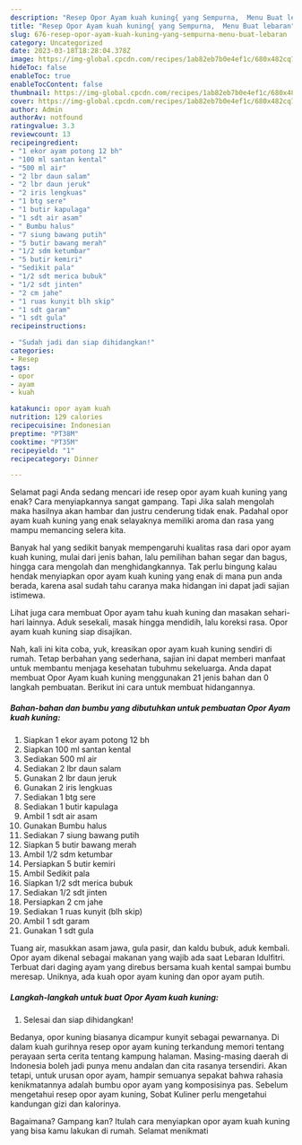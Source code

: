 ```yaml
---
description: "Resep Opor Ayam kuah kuning{ yang Sempurna,  Menu Buat lebaran"
title: "Resep Opor Ayam kuah kuning{ yang Sempurna,  Menu Buat lebaran"
slug: 676-resep-opor-ayam-kuah-kuning-yang-sempurna-menu-buat-lebaran
category: Uncategorized
date: 2023-03-18T18:28:04.378Z
image: https://img-global.cpcdn.com/recipes/1ab82eb7b0e4ef1c/680x482cq70/opor-ayam-kuah-kuning-foto-resep-utama.jpg
hideToc: false
enableToc: true
enableTocContent: false
thumbnail: https://img-global.cpcdn.com/recipes/1ab82eb7b0e4ef1c/680x482cq70/opor-ayam-kuah-kuning-foto-resep-utama.jpg
cover: https://img-global.cpcdn.com/recipes/1ab82eb7b0e4ef1c/680x482cq70/opor-ayam-kuah-kuning-foto-resep-utama.jpg
author: Admin
authorAv: notfound
ratingvalue: 3.3
reviewcount: 13
recipeingredient:
- "1 ekor ayam potong 12 bh"
- "100 ml santan kental"
- "500 ml air"
- "2 lbr daun salam"
- "2 lbr daun jeruk"
- "2 iris lengkuas"
- "1 btg sere"
- "1 butir kapulaga"
- "1 sdt air asam"
- " Bumbu halus"
- "7 siung bawang putih"
- "5 butir bawang merah"
- "1/2 sdm ketumbar"
- "5 butir kemiri"
- "Sedikit pala"
- "1/2 sdt merica bubuk"
- "1/2 sdt jinten"
- "2 cm jahe"
- "1 ruas kunyit blh skip"
- "1 sdt garam"
- "1 sdt gula"
recipeinstructions:

- "Sudah jadi dan siap dihidangkan!"
categories:
- Resep
tags:
- opor
- ayam
- kuah

katakunci: opor ayam kuah 
nutrition: 129 calories
recipecuisine: Indonesian
preptime: "PT38M"
cooktime: "PT35M"
recipeyield: "1"
recipecategory: Dinner

---
```



Selamat pagi Anda sedang mencari ide resep opor ayam kuah kuning yang enak? Cara menyiapkannya sangat gampang. Tapi Jika salah mengolah maka hasilnya akan hambar dan justru cenderung tidak enak. Padahal opor ayam kuah kuning yang enak selayaknya memiliki aroma dan rasa yang mampu memancing selera kita.


Banyak hal yang sedikit banyak mempengaruhi kualitas rasa dari opor ayam kuah kuning, mulai dari jenis bahan, lalu pemilihan bahan segar dan bagus, hingga cara mengolah dan menghidangkannya. Tak perlu bingung kalau hendak menyiapkan opor ayam kuah kuning yang enak di mana pun anda berada, karena asal sudah tahu caranya maka hidangan ini dapat jadi sajian istimewa.

Lihat juga cara membuat Opor ayam tahu kuah kuning dan masakan sehari-hari lainnya. Aduk sesekali, masak hingga mendidih, lalu koreksi rasa. Opor ayam kuah kuning siap disajikan.


Nah, kali ini kita coba, yuk, kreasikan opor ayam kuah kuning sendiri di rumah. Tetap berbahan yang sederhana, sajian ini dapat memberi manfaat untuk membantu menjaga kesehatan tubuhmu sekeluarga. Anda dapat membuat Opor Ayam kuah kuning menggunakan 21 jenis bahan dan 0 langkah pembuatan. Berikut ini cara untuk membuat hidangannya.

<!--inarticleads1-->

##### Bahan-bahan dan bumbu yang dibutuhkan untuk pembuatan Opor Ayam kuah kuning:

1. Siapkan 1 ekor ayam potong 12 bh
1. Siapkan 100 ml santan kental
1. Sediakan 500 ml air
1. Sediakan 2 lbr daun salam
1. Gunakan 2 lbr daun jeruk
1. Gunakan 2 iris lengkuas
1. Sediakan 1 btg sere
1. Sediakan 1 butir kapulaga
1. Ambil 1 sdt air asam
1. Gunakan  Bumbu halus
1. Sediakan 7 siung bawang putih
1. Siapkan 5 butir bawang merah
1. Ambil 1/2 sdm ketumbar
1. Persiapkan 5 butir kemiri
1. Ambil Sedikit pala
1. Siapkan 1/2 sdt merica bubuk
1. Sediakan 1/2 sdt jinten
1. Persiapkan 2 cm jahe
1. Sediakan 1 ruas kunyit (blh skip)
1. Ambil 1 sdt garam
1. Gunakan 1 sdt gula


Tuang air, masukkan asam jawa, gula pasir, dan kaldu bubuk, aduk kembali. Opor ayam dikenal sebagai makanan yang wajib ada saat Lebaran Idulfitri. Terbuat dari daging ayam yang direbus bersama kuah kental sampai bumbu meresap. Uniknya, ada kuah opor ayam kuning dan opor ayam putih. 

<!--inarticleads2-->

##### Langkah-langkah untuk buat Opor Ayam kuah kuning:


1. Selesai dan siap dihidangkan!

Bedanya, opor kuning biasanya dicampur kunyit sebagai pewarnanya. Di dalam kuah gurihnya resep opor ayam kuning terkandung memori tentang perayaan serta cerita tentang kampung halaman. Masing-masing daerah di Indonesia boleh jadi punya menu andalan dan cita rasanya tersendiri. Akan tetapi, untuk urusan opor ayam, hampir semuanya sepakat bahwa rahasia kenikmatannya adalah bumbu opor ayam yang komposisinya pas. Sebelum mengetahui resep opor ayam kuning, Sobat Kuliner perlu mengetahui kandungan gizi dan kalorinya. 

Bagaimana? Gampang kan? Itulah cara menyiapkan opor ayam kuah kuning yang bisa kamu lakukan di rumah. Selamat menikmati
